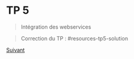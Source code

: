 # TP 5
> Intégration des webservices



> Correction du TP : #resources-tp5-solution


[Suivant](tp4-formulaire-route.md)

